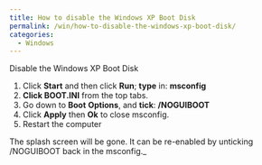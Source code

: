 ```yaml
---
title: How to disable the Windows XP Boot Disk
permalink: /win/how-to-disable-the-windows-xp-boot-disk/
categories:
  - Windows
---
```

Disable the Windows XP Boot Disk

  1. Click **Start** and then click **Run**; **type** in: **msconfig**
  2. **Click BOOT.INI** from the top tabs.
  3. Go down to **Boot** **Options**, and **tick**: **/NOGUIBOOT**
  4. Click **Apply** then **Ok** to close msconfig.
  5. Restart the computer

The splash screen will be gone. It can be re-enabled by unticking /NOGUIBOOT back in the msconfig._

